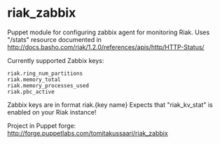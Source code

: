 riak_zabbix
===========

Puppet module for configuring zabbix agent for monitoring Riak.
Uses "/stats" resource documented in http://docs.basho.com/riak/1.2.0/references/apis/http/HTTP-Status/

Currently supported Zabbix keys:

    riak.ring_num_partitions
    riak.memory_total
    riak.memory_processes_used
    riak.pbc_active
    
Zabbix keys are in format riak.{key name}
Expects that "riak_kv_stat" is enabled on your Riak instance! 

Project in Puppet forge: http://forge.puppetlabs.com/tomitakussaari/riak_zabbix




